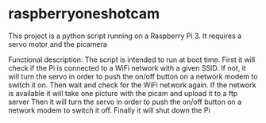 # raspberryoneshotcam
This project is a python script running on a Raspberry Pi 3.
It requires a servo motor and the picamera

Functional description:
The script is intended to run at boot time. First it will check if the Pi is connected to a WiFi network with a given SSID. 
If not, it will turn the servo in order to push the on/off button on a network modem to switch it on. Then wait and check for the WiFi network again.
If the network is available it will take one picture with the picam and upload it to a ftp server
Then it will turn the servo in order to push the on/off button on a network modem to switch it off.
Finally it will shut down the Pi
